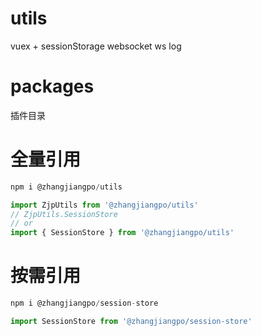 # utils
vuex + sessionStorage websocket ws log 

# packages
插件目录

# 全量引用
```javascript
npm i @zhangjiangpo/utils

import ZjpUtils from '@zhangjiangpo/utils'
// ZjpUtils.SessionStore
// or
import { SessionStore } from '@zhangjiangpo/utils'
```

# 按需引用
```javascript
npm i @zhangjiangpo/session-store

import SessionStore from '@zhangjiangpo/session-store'
```